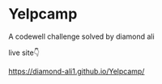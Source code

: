 # Yelpcamp
A codewell challenge solved by diamond ali

live site👇

https://diamond-ali1.github.io/Yelpcamp/ 
